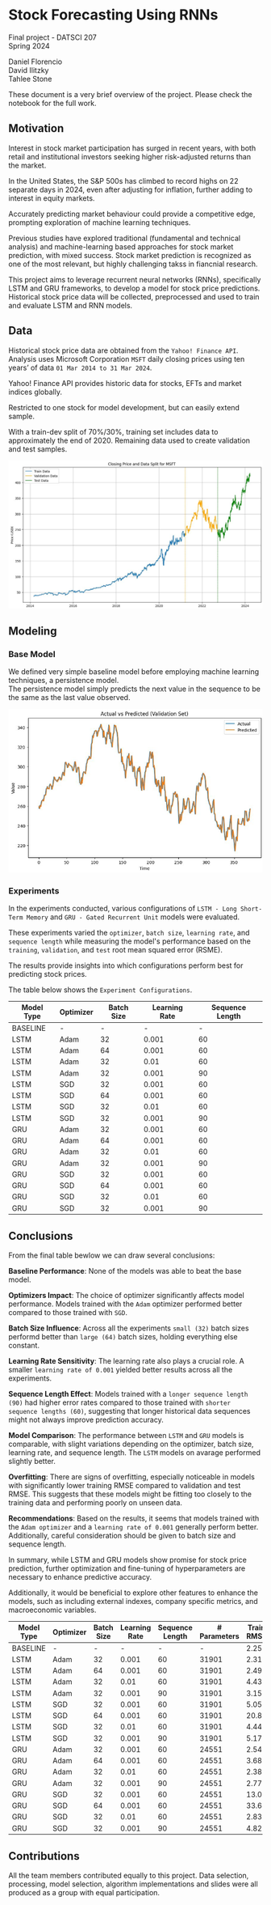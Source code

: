 # Stock Forecasting Using RNNs

Final project - DATSCI 207  
Spring 2024  

Daniel Florencio   
David Ilitzky  
Tahlee Stone  

These document is a very brief overview of the project. Please check the notebook for the full work.

## Motivation

Interest in stock market participation has surged in recent years, with both retail and institutional investors seeking higher risk-adjusted returns than the market.

In the United States, the S&P 500s has climbed to record highs on 22 separate days in 2024, even after adjusting for inflation, further adding to interest in equity markets.

Accurately predicting market behaviour could provide a competitive edge, prompting exploration of machine learning techniques.

Previous studies have explored traditional (fundamental and technical analysis) and machine-learning based approaches for stock market prediction, with mixed success. Stock market prediction is recognized as one of the most relevant, but highly challenging takss in fiancnial research.

This project aims to leverage recurrent neural networks (RNNs), specifically LSTM and GRU frameworks, to develop a model for stock price predictions. Historical stock price data will be collected, preprocessed and used to train and evaluate LSTM and RNN models.

## Data

Historical stock price data are obtained from the `Yahoo! Finance API`.  Analysis uses Microsoft Corporation `MSFT` daily closing prices using ten years’ of data `01 Mar 2014 to 31 Mar 2024`.  

Yahoo! Finance API provides historic data for stocks, EFTs and market indices globally. 

Restricted to one stock for model development, but can easily extend sample. 

With a train-dev split of 70%/30%, training set includes data to approximately the end of 2020. 
Remaining data used to create validation and test samples. 

![MSFT Stock Price](Image_1.JPG)  

## Modeling

### Base Model  

We defined very simple baseline model before employing machine learning techniques, a persistence model.  
The persistence model simply predicts the next value in the sequence to be the same as the last value observed.

![Base Model](Image_2.JPG)  

### Experiments

In the experiments conducted, various configurations of `LSTM - Long Short-Term Memory` and `GRU - Gated Recurrent Unit` models were evaluated. 

These experiments varied the `optimizer`, `batch size`, `learning rate`, and `sequence length` while measuring the model's performance based on the `training`, `validation`, and `test` root mean squared error (RSME).  

The results provide insights into which configurations perform best for predicting stock prices.  

The table below shows the `Experiment Configurations`.

<center>

| Model Type | Optimizer | Batch Size | Learning Rate | Sequence Length |
|------------|-----------|------------|---------------|-----------------|
| BASELINE   | -         | -          | -             | -               |
| LSTM       | Adam      | 32         | 0.001         | 60              |
| LSTM       | Adam      | 64         | 0.001         | 60              |
| LSTM       | Adam      | 32         | 0.01          | 60              |
| LSTM       | Adam      | 32         | 0.001         | 90              |
| LSTM       | SGD       | 32         | 0.001         | 60              |
| LSTM       | SGD       | 64         | 0.001         | 60              |
| LSTM       | SGD       | 32         | 0.01          | 60              |
| LSTM       | SGD       | 32         | 0.001         | 90              |
| GRU        | Adam      | 32         | 0.001         | 60              |
| GRU        | Adam      | 64         | 0.001         | 60              |
| GRU        | Adam      | 32         | 0.01          | 60              |
| GRU        | Adam      | 32         | 0.001         | 90              |
| GRU        | SGD       | 32         | 0.001         | 60              |
| GRU        | SGD       | 64         | 0.001         | 60              |
| GRU        | SGD       | 32         | 0.01          | 60              |
| GRU        | SGD       | 32         | 0.001         | 90              |

</center>


## Conclusions

From the final table bewlow we can draw several conclusions:  

**Baseline Performance**: None of the models was able to beat the base model.  

**Optimizers Impact**: The choice of optimizer significantly affects model performance. Models trained with the `Adam` optimizer performed better compared to those trained with `SGD`.  

**Batch Size Influence**: Across all the experiments `small (32)`  batch sizes performd better than `large (64)` batch sizes, holding everything else constant.  

**Learning Rate Sensitivity**: The learning rate also plays a crucial role. A smaller `learning rate of 0.001` yielded better results across all the experiments.  

**Sequence Length Effect**: Models trained with a `longer sequence length (90)` had higher error rates compared to those trained with `shorter sequence lengths (60)`, suggesting that longer historical data sequences might not always improve prediction accuracy.  

**Model Comparison**: The performance between `LSTM` and `GRU` models is comparable, with slight variations depending on the optimizer, batch size, learning rate, and sequence length. The `LSTM` models on avarage performed slightly better.  

**Overfitting**: There are signs of overfitting, especially noticeable in models with significantly lower training RMSE compared to validation and test RMSE. This suggests that these models might be fitting too closely to the training data and performing poorly on unseen data.  

**Recommendations**: Based on the results, it seems that models trained with the `Adam optimizer` and a `learning rate of 0.001` generally perform better. Additionally, careful consideration should be given to batch size and sequence length.  


In summary, while LSTM and GRU models show promise for stock price prediction, further optimization and fine-tuning of hyperparameters are necessary to enhance predictive accuracy.  

Additionally, it would be beneficial to explore other features to enhance the models, such as including external indexes, company specific metrics, and macroeconomic variables.  

| Model Type | Optimizer | Batch Size | Learning Rate | Sequence Length | # Parameters | Train RMSE | Validation RMSE | Test RMSE |
|------------|-----------|------------|---------------|-----------------|--------------|------------|-----------------|-----------|
| BASELINE   | -         | -          | -             | -               | -            | 2.25       | 5.28            | **4.79**  |
| LSTM       | Adam      | 32         | 0.001         | 60              | 31901        | 2.31       | 5.71            | 5.90      |
| LSTM       | Adam      | 64         | 0.001         | 60              | 31901        | 2.49       | 6.48            | 6.93      |
| LSTM       | Adam      | 32         | 0.01          | 60              | 31901        | 4.43       | 5.76            | 5.38      |
| LSTM       | Adam      | 32         | 0.001         | 90              | 31901        | 3.15       | 7.34            | 5.84      |
| LSTM       | SGD       | 32         | 0.001         | 60              | 31901        | 5.05       | 14.58           | 24.93     |
| LSTM       | SGD       | 64         | 0.001         | 60              | 31901        | 20.83      | 65.50           | 92.94     |
| LSTM       | SGD       | 32         | 0.01          | 60              | 31901        | 4.44       | 15.44           | 32.35     |
| LSTM       | SGD       | 32         | 0.001         | 90              | 31901        | 5.17       | 16.15           | 35.06     |
| GRU        | Adam      | 32         | 0.001         | 60              | 24551        | 2.54       | 6.37            | 5.46      |
| GRU        | Adam      | 64         | 0.001         | 60              | 24551        | 3.68       | 7.68            | 6.68      |
| GRU        | Adam      | 32         | 0.01          | 60              | 24551        | 2.38       | 6.41            | 15.97     |
| GRU        | Adam      | 32         | 0.001         | 90              | 24551        | 2.77       | 6.35            | 5.18      |
| GRU        | SGD       | 32         | 0.001         | 60              | 24551        | 13.05      | 37.69           | 50.47     |
| GRU        | SGD       | 64         | 0.001         | 60              | 24551        | 33.68      | 98.16           | 127.05    |
| GRU        | SGD       | 32         | 0.01          | 60              | 24551        | 2.83       | 7.54            | 8.19      |
| GRU        | SGD       | 32         | 0.001         | 90              | 24551        | 4.82       | 11.82           | 17.50     |

## Contributions

All the team members contributed equally to this project. Data selection, processing, model selection, algorithm implementations and slides were all produced as a group with equal participation.